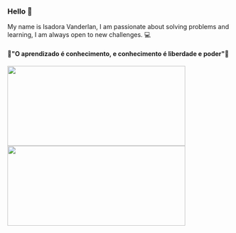 ### Hello 👋

My name is Isadora Vanderlan, I am passionate about solving problems and learning,
I am always open to new challenges. 💻

#### 🧠"O aprendizado é conhecimento, e conhecimento é liberdade e poder"📖

<div align-itens="center" >
<div>
  <a href="https://github.com/IsadoraVanderlan">
  <img height="180em" width="400em" src="https://github-readme-stats.vercel.app/api/top-langs/?username=IsadoraVanderlan&layout=compact&langs_count=7&theme=radical"/>
  <img height="180em" width="400em" src="https://github-readme-stats.vercel.app/api?username=IsadoraVanderlan&show_icons=true&theme=radical&include_all_commits=true&count_private=true"/>
</div>


